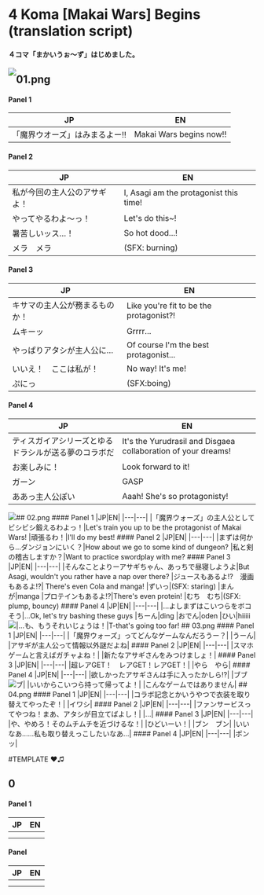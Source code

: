 # 4 Koma [Makai Wars] Begins (translation script)

#### ４コマ「まかいうぉ〜ず」はじめました。

<img style="float: left;" src="https://raw.githubusercontent.com/noroinohanako/makaiwars_4koma_translations/master/img/ep01.png">

## 01.png
#### Panel 1
|JP|EN|
|---|---|
|「魔界ウオーズ」はみまるよー‼︎|Makai Wars begins now!!
#### Panel 2
|JP|EN|
|---|---|
|私が今回の主人公のアサギよ！|I, Asagi am the protagonist this time!
|やってやるわよ〜っ！|Let's do this~!
|暑苦しいッス…！|So hot dood...!
|メラ　メラ|(SFX: burning)
#### Panel 3
|JP|EN|
|---|---|
|キサマの主人公が務まるものか！|Like you're fit to be the protagonist?!
|ムキーッ|Grrrr...
|やっぱりアタシが主人公に…|Of course I'm the best protagonist...
|いいえ！　ここは私が！| No way! It's me!
|ぷにっ|(SFX:boing)
#### Panel 4
|JP|EN|
|---|---|
|ティスガイアシリーズとゆるドラシルが送る夢のコラボだ|It's the Yurudrasil and Disgaea collaboration of your dreams!
|お楽しみに！|Look forward to it!
|ガーン| GASP
|ああっ主人公ぽい| Aaah! She's so protagonisty!


<img style="float: left;" src="https://raw.githubusercontent.com/noroinohanako/makaiwars_4koma_translations/master/img/ep02.png">
## 02.png
#### Panel 1
|JP|EN|
|---|---|
|「魔界ウォーズ」の主人公としてビシビシ鍛えるわよっ！|Let's train you up to be the protagonist of Makai Wars!
|頑張るわ！|I'll do my best!
#### Panel 2
|JP|EN|
|---|---|
|まずは何から…ダンジョンにいく？|How about we go to some kind of dungeon?
|私と剣の稽古しますか？|Want to practice swordplay with me?
#### Panel 3
|JP|EN|
|---|---|
|そんなことよりーアサギちゃん、あっちで昼寝しようよ|But Asagi, wouldn't you rather have a nap over there?
|ジュースもあるよ⁉︎　漫画もあるよ⁉︎| There's even Cola and manga!
|ずいっ|(SFX: staring)
|まんが|manga
|プロテインもあるよ⁉︎|There's even protein!
|むち　むち|(SFX: plump, bouncy)
#### Panel 4
|JP|EN|
|---|---|
|…よしまずはこいつらをボコそう|...Ok, let's try bashing these guys
|ちーん|ding
|おでん|oden
|ひい|hiiiii
|…も、もうそれいじょうは！|T-that's going too far!

<img style="float: left;" src="https://raw.githubusercontent.com/noroinohanako/makaiwars_4koma_translations/master/img/ep03.png">
## 03.png
#### Panel 1
|JP|EN|
|---|---|
|「魔界ウォーズ」ってどんなゲームなんだろうー？|
|うーん|
|アサギが主人公って情報以外謎だよね|
#### Panel 2
|JP|EN|
|---|---|
|スマホゲームと言えばガチャよね！|
|新たなアサギさんをみつけましょ！|
#### Panel 3
|JP|EN|
|---|---|
|超レアGET！　レアGET！レアGET！|
|やら　やら|
#### Panel 4
|JP|EN|
|---|---|
|欲しかったアサギさんは手に入ったかしら⁉︎|
|ブブブ|
|いいからこいつら持って帰ってよ！|
|こんなゲームではありません|

<img style="float: left;" src="https://raw.githubusercontent.com/noroinohanako/makaiwars_4koma_translations/master/img/ep04.png">
## 04.png
#### Panel 1
|JP|EN|
|---|---|
|コラボ記念とかいうやつで衣装を取り替えてやったぞ！|
|イワシ|
#### Panel 2
|JP|EN|
|---|---|
|ファンサービスってやつね！まあ、アタシが目立てばよし！|
|…|
#### Panel 3
|JP|EN|
|---|---|
|や、やめろ！そのムチムチを近づけるな！|
|ひどいーい！|
|ブン　ブン|
|いいなあ……私も取り替えっこしたいなあ…|
#### Panel 4
|JP|EN|
|---|---|
|ポンッ|



#TEMPLATE ❤︎♫
## 0
#### Panel 1
|JP|EN|
|---|---|
||
||

#### Panel 
|JP|EN|
|---|---|
||
||